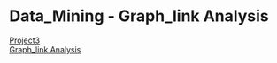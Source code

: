 # Data_Mining - Graph_link Analysis
[Project3](https://github.com/Kuan-Ting-Cho/Data_Mining/blob/main/Graph_link%20Analysis/pdf/Project3.pdf)\
[Graph_link Analysis](https://github.com/Kuan-Ting-Cho/Data_Mining/blob/main/Graph_link%20Analysis/pdf/report.pdf)
